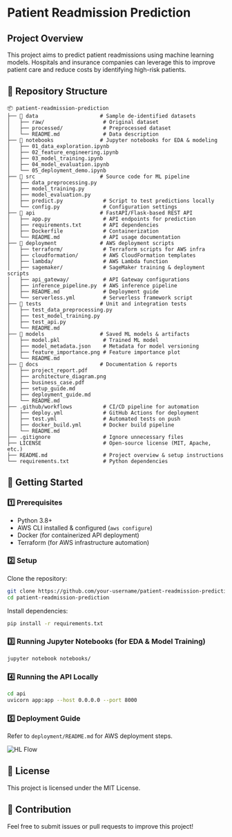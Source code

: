 # Patient Readmission Prediction

## Project Overview
This project aims to predict patient readmissions using machine learning models. Hospitals and insurance companies can leverage this to improve patient care and reduce costs by identifying high-risk patients.

## 📂 Repository Structure
```
📦 patient-readmission-prediction
├── 📁 data                    # Sample de-identified datasets
│   ├── raw/                   # Original dataset
│   ├── processed/             # Preprocessed dataset
│   └── README.md              # Data description
├── 📁 notebooks               # Jupyter notebooks for EDA & modeling
│   ├── 01_data_exploration.ipynb
│   ├── 02_feature_engineering.ipynb
│   ├── 03_model_training.ipynb
│   ├── 04_model_evaluation.ipynb
│   └── 05_deployment_demo.ipynb
├── 📁 src                     # Source code for ML pipeline
│   ├── data_preprocessing.py
│   ├── model_training.py
│   ├── model_evaluation.py
│   ├── predict.py             # Script to test predictions locally
│   └── config.py              # Configuration settings
├── 📁 api                     # FastAPI/Flask-based REST API
│   ├── app.py                 # API endpoints for prediction
│   ├── requirements.txt       # API dependencies
│   ├── Dockerfile             # Containerization
│   └── README.md              # API usage documentation
├── 📁 deployment              # AWS deployment scripts
│   ├── terraform/             # Terraform scripts for AWS infra
│   ├── cloudformation/        # AWS CloudFormation templates
│   ├── lambda/                # AWS Lambda function
│   ├── sagemaker/             # SageMaker training & deployment scripts
│   ├── api_gateway/           # API Gateway configurations
│   ├── inference_pipeline.py  # AWS inference pipeline
│   ├── README.md              # Deployment guide
│   └── serverless.yml         # Serverless framework script
├── 📁 tests                   # Unit and integration tests
│   ├── test_data_preprocessing.py
│   ├── test_model_training.py
│   ├── test_api.py
│   └── README.md
├── 📁 models                  # Saved ML models & artifacts
│   ├── model.pkl              # Trained ML model
│   ├── model_metadata.json    # Metadata for model versioning
│   ├── feature_importance.png # Feature importance plot
│   └── README.md
├── 📁 docs                    # Documentation & reports
│   ├── project_report.pdf
│   ├── architecture_diagram.png
│   ├── business_case.pdf
│   ├── setup_guide.md
│   ├── deployment_guide.md
│   └── README.md
├── .github/workflows          # CI/CD pipeline for automation
│   ├── deploy.yml             # GitHub Actions for deployment
│   ├── test.yml               # Automated tests on push
│   ├── docker_build.yml       # Docker build pipeline
│   └── README.md
├── .gitignore                 # Ignore unnecessary files
├── LICENSE                    # Open-source license (MIT, Apache, etc.)
├── README.md                  # Project overview & setup instructions
└── requirements.txt           # Python dependencies
```

## 🚀 Getting Started

### 1️⃣ Prerequisites
- Python 3.8+
- AWS CLI installed & configured (`aws configure`)
- Docker (for containerized API deployment)
- Terraform (for AWS infrastructure automation)

### 2️⃣ Setup
Clone the repository:
```bash
git clone https://github.com/your-username/patient-readmission-prediction.git
cd patient-readmission-prediction
```

Install dependencies:
```bash
pip install -r requirements.txt
```

### 3️⃣ Running Jupyter Notebooks (for EDA & Model Training)
```bash
jupyter notebook notebooks/
```

### 4️⃣ Running the API Locally
```bash
cd api
uvicorn app:app --host 0.0.0.0 --port 8000
```

### 5️⃣ Deployment Guide
Refer to `deployment/README.md` for AWS deployment steps.

![HL Flow](./main/assets/images/patient_readmission_prediction_HL.png)

## 📜 License
This project is licensed under the MIT License.

## 🤝 Contribution
Feel free to submit issues or pull requests to improve this project!
